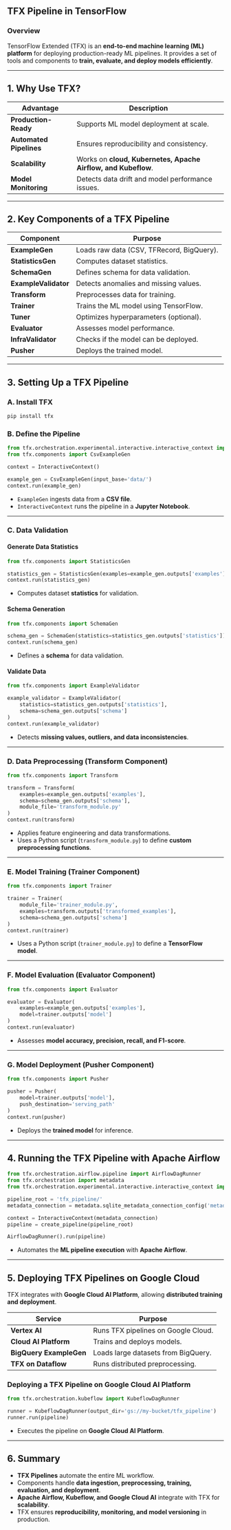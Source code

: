 ## **TFX Pipeline in TensorFlow**  

### **Overview**  
TensorFlow Extended (TFX) is an **end-to-end machine learning (ML) platform** for deploying production-ready ML pipelines. It provides a set of tools and components to **train, evaluate, and deploy models efficiently**.  

---

## **1. Why Use TFX?**  

| **Advantage** | **Description** |
|--------------|----------------|
| **Production-Ready** | Supports ML model deployment at scale. |
| **Automated Pipelines** | Ensures reproducibility and consistency. |
| **Scalability** | Works on **cloud, Kubernetes, Apache Airflow, and Kubeflow**. |
| **Model Monitoring** | Detects data drift and model performance issues. |

---

## **2. Key Components of a TFX Pipeline**  

| **Component** | **Purpose** |
|--------------|------------|
| **ExampleGen** | Loads raw data (CSV, TFRecord, BigQuery). |
| **StatisticsGen** | Computes dataset statistics. |
| **SchemaGen** | Defines schema for data validation. |
| **ExampleValidator** | Detects anomalies and missing values. |
| **Transform** | Preprocesses data for training. |
| **Trainer** | Trains the ML model using TensorFlow. |
| **Tuner** | Optimizes hyperparameters (optional). |
| **Evaluator** | Assesses model performance. |
| **InfraValidator** | Checks if the model can be deployed. |
| **Pusher** | Deploys the trained model. |

---

## **3. Setting Up a TFX Pipeline**  

### **A. Install TFX**  
```bash
pip install tfx
```

### **B. Define the Pipeline**  
```python
from tfx.orchestration.experimental.interactive.interactive_context import InteractiveContext
from tfx.components import CsvExampleGen

context = InteractiveContext()

example_gen = CsvExampleGen(input_base='data/')
context.run(example_gen)
```
- `ExampleGen` ingests data from a **CSV file**.
- `InteractiveContext` runs the pipeline in a **Jupyter Notebook**.

---

### **C. Data Validation**  

#### **Generate Data Statistics**  
```python
from tfx.components import StatisticsGen

statistics_gen = StatisticsGen(examples=example_gen.outputs['examples'])
context.run(statistics_gen)
```
- Computes dataset **statistics** for validation.

#### **Schema Generation**  
```python
from tfx.components import SchemaGen

schema_gen = SchemaGen(statistics=statistics_gen.outputs['statistics'])
context.run(schema_gen)
```
- Defines a **schema** for data validation.

#### **Validate Data**  
```python
from tfx.components import ExampleValidator

example_validator = ExampleValidator(
    statistics=statistics_gen.outputs['statistics'], 
    schema=schema_gen.outputs['schema']
)
context.run(example_validator)
```
- Detects **missing values, outliers, and data inconsistencies**.

---

### **D. Data Preprocessing (Transform Component)**  
```python
from tfx.components import Transform

transform = Transform(
    examples=example_gen.outputs['examples'],
    schema=schema_gen.outputs['schema'],
    module_file='transform_module.py'
)
context.run(transform)
```
- Applies feature engineering and data transformations.
- Uses a Python script (`transform_module.py`) to define **custom preprocessing functions**.

---

### **E. Model Training (Trainer Component)**  
```python
from tfx.components import Trainer

trainer = Trainer(
    module_file='trainer_module.py',
    examples=transform.outputs['transformed_examples'],
    schema=schema_gen.outputs['schema']
)
context.run(trainer)
```
- Uses a Python script (`trainer_module.py`) to define a **TensorFlow model**.

---

### **F. Model Evaluation (Evaluator Component)**  
```python
from tfx.components import Evaluator

evaluator = Evaluator(
    examples=example_gen.outputs['examples'],
    model=trainer.outputs['model']
)
context.run(evaluator)
```
- Assesses **model accuracy, precision, recall, and F1-score**.

---

### **G. Model Deployment (Pusher Component)**  
```python
from tfx.components import Pusher

pusher = Pusher(
    model=trainer.outputs['model'],
    push_destination='serving_path'
)
context.run(pusher)
```
- Deploys the **trained model** for inference.

---

## **4. Running the TFX Pipeline with Apache Airflow**  
```python
from tfx.orchestration.airflow.pipeline import AirflowDagRunner
from tfx.orchestration import metadata
from tfx.orchestration.experimental.interactive.interactive_context import InteractiveContext

pipeline_root = 'tfx_pipeline/'
metadata_connection = metadata.sqlite_metadata_connection_config('metadata.db')

context = InteractiveContext(metadata_connection)
pipeline = create_pipeline(pipeline_root)

AirflowDagRunner().run(pipeline)
```
- Automates the **ML pipeline execution** with **Apache Airflow**.

---

## **5. Deploying TFX Pipelines on Google Cloud**  
TFX integrates with **Google Cloud AI Platform**, allowing **distributed training and deployment**.

| **Service** | **Purpose** |
|------------|------------|
| **Vertex AI** | Runs TFX pipelines on Google Cloud. |
| **Cloud AI Platform** | Trains and deploys models. |
| **BigQuery ExampleGen** | Loads large datasets from BigQuery. |
| **TFX on Dataflow** | Runs distributed preprocessing. |

### **Deploying a TFX Pipeline on Google Cloud AI Platform**  
```python
from tfx.orchestration.kubeflow import KubeflowDagRunner

runner = KubeflowDagRunner(output_dir='gs://my-bucket/tfx_pipeline')
runner.run(pipeline)
```
- Executes the pipeline on **Google Cloud AI Platform**.

---

## **6. Summary**  

- **TFX Pipelines** automate the entire ML workflow.  
- Components handle **data ingestion, preprocessing, training, evaluation, and deployment**.  
- **Apache Airflow, Kubeflow, and Google Cloud AI** integrate with TFX for **scalability**.  
- TFX ensures **reproducibility, monitoring, and model versioning** in production.
